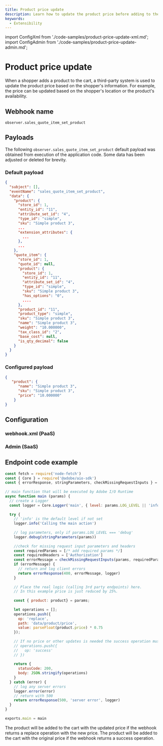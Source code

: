 ```yaml
---
title: Product price update
description: Learn how to update the product price before adding to the cart using webhooks in Adobe Commerce.
keywords:
  - Extensibility
---
```


import ConfigXml from './code-samples/product-price-update-xml.md';
import ConfigAdmin from './code-samples/product-price-update-admin.md';

# Product price update

When a shopper adds a product to the cart, a third-party system is used to update the product price based on the shopper's information. For example, the price can be updated based on the shopper's location or the product's availability.

## Webhook name

`observer.sales_quote_item_set_product`

## Payloads

The following `observer.sales_quote_item_set_product` default payload was obtained from execution of the application code. Some data has been adjusted or deleted for brevity.

<CodeBlock slots="heading, code" repeat="2" languages="JSON, JSON" />

### Default payload

```json
{
  "subject": [],
  "eventName": "sales_quote_item_set_product",
  "data": {
    "product": {
      "store_id": 1,
      "entity_id": "11",
      "attribute_set_id": "4",
      "type_id": "simple",
      "sku": "Simple product 3",
      ...
      "extension_attributes": {
        ...
      },
      ...
    },
    "quote_item": {
      "store_id": 1,
      "quote_id": null,
      "product": {
        "store_id": 1,
        "entity_id": "11",
        "attribute_set_id": "4",
        "type_id": "simple",
        "sku": "Simple product 3",
        "has_options": "0",
        ....
      },
      "product_id": "11",
      "product_type": "simple",
      "sku": "Simple product 3",
      "name": "Simple product 3",
      "weight": "10.000000",
      "tax_class_id": "2",
      "base_cost": null,
      "is_qty_decimal": false
    }
  }
}
```

### Configured payload

```json
{
   "product": {
      "name": "Simple product 3",
      "sku": "Simple product 3",
      "price": "10.000000"
    }
}
```

## Configuration

<TabsBlock orientation="horizontal" slots="heading, content" theme="light" repeat="2" />

### webhook.xml (PaaS)

<ConfigXml/>

### Admin (SaaS)

<ConfigAdmin/>

## Endpoint code example

```js
const fetch = require('node-fetch')
const { Core } = require('@adobe/aio-sdk')
const { errorResponse, stringParameters, checkMissingRequestInputs } = require('../utils')
 
// main function that will be executed by Adobe I/O Runtime
async function main (params) {
  // create a Logger
  const logger = Core.Logger('main', { level: params.LOG_LEVEL || 'info' })
 
  try {
    // 'info' is the default level if not set
    logger.info('Calling the main action')
 
    // log parameters, only if params.LOG_LEVEL === 'debug'
    logger.debug(stringParameters(params))
 
    //check for missing request input parameters and headers
    const requiredParams = [/* add required params */]
    const requiredHeaders = ['Authorization']
    const errorMessage = checkMissingRequestInputs(params, requiredParams, requiredHeaders)
    if (errorMessage) {
      // return and log client errors
      return errorResponse(400, errorMessage, logger)
    }
 
    // Place the real logic (calling 3rd party endpoints) here.
    // In this example price is just reduced by 25%.
      
    const { product: product} = params;
    
    let operations = [];
    operations.push({
      op: 'replace',
      path: 'data/product/price',
      value: parseFloat(product.price) * 0.75
    });
    
    // If no price or other updates is needed the success operation must be returned
    // operations.push({
    //   op: 'success'
    // })  
      
    return {
      statusCode: 200,
      body: JSON.stringify(operations)
    }  
  } catch (error) {
    // log any server errors
    logger.error(error)
    // return with 500
    return errorResponse(500, 'server error', logger)
  }
}
 
exports.main = main
```

The product will be added to the cart with the updated price if the webhook returns a replace operation with the new price. The product will be added to the cart with the original price if the webhook returns a success operation.

